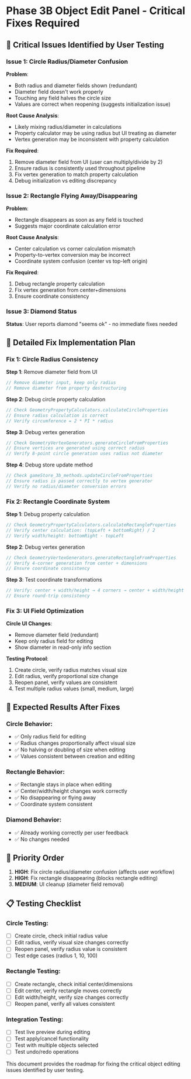 # Phase 3B Object Edit Panel - Critical Fixes Required

## 🐛 **Critical Issues Identified by User Testing**

### **Issue 1: Circle Radius/Diameter Confusion**
**Problem**: 
- Both radius and diameter fields shown (redundant)
- Diameter field doesn't work properly 
- Touching any field halves the circle size
- Values are correct when reopening (suggests initialization issue)

**Root Cause Analysis**:
- Likely mixing radius/diameter in calculations
- Property calculator may be using radius but UI treating as diameter
- Vertex generation may be inconsistent with property calculation

**Fix Required**:
1. Remove diameter field from UI (user can multiply/divide by 2)
2. Ensure radius is consistently used throughout pipeline
3. Fix vertex generation to match property calculation
4. Debug initialization vs editing discrepancy

### **Issue 2: Rectangle Flying Away/Disappearing** 
**Problem**:
- Rectangle disappears as soon as any field is touched
- Suggests major coordinate calculation error

**Root Cause Analysis**:
- Center calculation vs corner calculation mismatch
- Property-to-vertex conversion may be incorrect
- Coordinate system confusion (center vs top-left origin)

**Fix Required**:
1. Debug rectangle property calculation
2. Fix vertex generation from center+dimensions
3. Ensure coordinate consistency

### **Issue 3: Diamond Status**
**Status**: User reports diamond "seems ok" - no immediate fixes needed

## 🔧 **Detailed Fix Implementation Plan**

### **Fix 1: Circle Radius Consistency**

**Step 1**: Remove diameter field from UI
```typescript
// Remove diameter input, keep only radius
// Remove diameter from property destructuring
```

**Step 2**: Debug circle property calculation
```typescript
// Check GeometryPropertyCalculators.calculateCircleProperties
// Ensure radius calculation is correct
// Verify circumference = 2 * PI * radius
```

**Step 3**: Debug vertex generation  
```typescript
// Check GeometryVertexGenerators.generateCircleFromProperties
// Ensure vertices are generated using correct radius
// Verify 8-point circle generation uses radius not diameter
```

**Step 4**: Debug store update method
```typescript
// Check gameStore_3b_methods.updateCircleFromProperties
// Ensure radius is passed correctly to vertex generator
// Verify no radius/diameter conversion errors
```

### **Fix 2: Rectangle Coordinate System**

**Step 1**: Debug property calculation
```typescript
// Check GeometryPropertyCalculators.calculateRectangleProperties
// Verify center calculation: (topLeft + bottomRight) / 2
// Verify width/height: bottomRight - topLeft
```

**Step 2**: Debug vertex generation
```typescript
// Check GeometryVertexGenerators.generateRectangleFromProperties  
// Verify 4-corner generation from center + dimensions
// Ensure coordinate consistency
```

**Step 3**: Test coordinate transformations
```typescript
// Verify: center + width/height → 4 corners → center + width/height
// Ensure round-trip consistency
```

### **Fix 3: UI Field Optimization**

**Circle UI Changes**:
- Remove diameter field (redundant)
- Keep only radius field for editing
- Show diameter in read-only info section

**Testing Protocol**:
1. Create circle, verify radius matches visual size
2. Edit radius, verify proportional size change
3. Reopen panel, verify values are consistent
4. Test multiple radius values (small, medium, large)

## 🎯 **Expected Results After Fixes**

### **Circle Behavior**:
- ✅ Only radius field for editing
- ✅ Radius changes proportionally affect visual size  
- ✅ No halving or doubling of size when editing
- ✅ Values consistent between creation and editing

### **Rectangle Behavior**:
- ✅ Rectangle stays in place when editing
- ✅ Center/width/height changes work correctly
- ✅ No disappearing or flying away
- ✅ Coordinate system consistent

### **Diamond Behavior**:
- ✅ Already working correctly per user feedback
- ✅ No changes needed

## 🚨 **Priority Order**

1. **HIGH**: Fix circle radius/diameter confusion (affects user workflow)
2. **HIGH**: Fix rectangle disappearing (blocks rectangle editing)  
3. **MEDIUM**: UI cleanup (diameter field removal)

## 📋 **Testing Checklist**

### **Circle Testing**:
- [ ] Create circle, check initial radius value
- [ ] Edit radius, verify visual size changes correctly
- [ ] Reopen panel, verify radius value is consistent
- [ ] Test edge cases (radius 1, 10, 100)

### **Rectangle Testing**:
- [ ] Create rectangle, check initial center/dimensions
- [ ] Edit center, verify rectangle moves correctly
- [ ] Edit width/height, verify size changes correctly
- [ ] Reopen panel, verify all values consistent

### **Integration Testing**:
- [ ] Test live preview during editing
- [ ] Test apply/cancel functionality
- [ ] Test with multiple objects selected
- [ ] Test undo/redo operations

This document provides the roadmap for fixing the critical object editing issues identified by user testing.